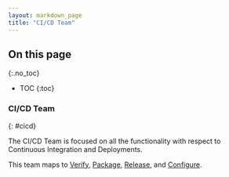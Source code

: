 ```yaml
---
layout: markdown_page
title: "CI/CD Team"
---
```


## On this page
{:.no_toc}

- TOC
{:toc}

### CI/CD Team
{: #cicd}

The CI/CD Team is focused on all the functionality with respect to
Continuous Integration and Deployments.

This team maps to [Verify](https://github.com/daijapan/test/tree/master/product/categories/#verify/index.html.md), [Package](https://github.com/daijapan/test/tree/master/product/categories/#package/index.html.md), [Release](https://github.com/daijapan/test/tree/master/product/categories/#release/index.html.md), and [Configure](https://github.com/daijapan/test/tree/master/product/categories/#configure/index.html.md).
